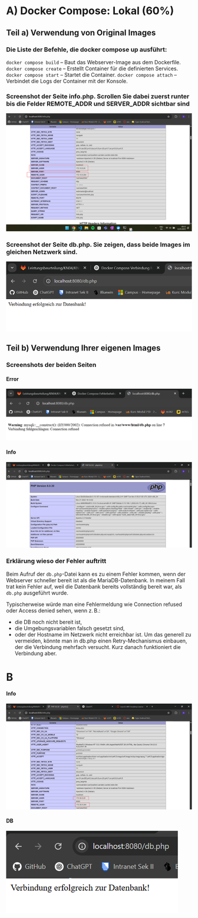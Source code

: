 # A) Docker Compose: Lokal (60%)

## Teil a) Verwendung von Original Images

### Die Liste der Befehle, die docker compose up ausführt:

``docker compose build`` – Baut das Webserver-Image aus dem Dockerfile.
``docker compose create`` – Erstellt Container für die definierten Services.
``docker compose start`` – Startet die Container.
``docker compose attach`` – Verbindet die Logs der Container mit der Konsole.

### Screenshot der Seite info.php. Scrollen Sie dabei zuerst runter bis die Felder REMOTE_ADDR und SERVER_ADDR sichtbar sind

![info.php](info.png)

### Screenshot der Seite db.php. Sie zeigen, dass beide Images im gleichen Netzwerk sind.
![db.php](db.png)


## Teil b) Verwendung Ihrer eigenen Images

### Screenshots der beiden Seiten
#### Error
![error.php](error.png)
#### Info
![infoo.php](infoo.png)


### Erklärung wieso der Fehler auftritt

Beim Aufruf der ``db.php``-Datei kann es zu einem Fehler kommen, wenn der Webserver schneller bereit ist als die MariaDB-Datenbank. In meinem Fall trat kein Fehler auf, weil die Datenbank bereits vollständig bereit war, als ``db.php`` ausgeführt wurde.

Typischerweise würde man eine Fehlermeldung wie Connection refused oder Access denied sehen, wenn z. B.:

- die DB noch nicht bereit ist,
- die Umgebungsvariablen falsch gesetzt sind,
- oder der Hostname im Netzwerk nicht erreichbar ist.
Um das generell zu vermeiden, könnte man in db.php einen Retry-Mechanismus einbauen, der die Verbindung mehrfach versucht.
Kurz danach funktioniert die Verbindung aber.

# B

#### Info
![infooo.php](infooo.png)

#### DB
![dbb.php](dbb.png)
